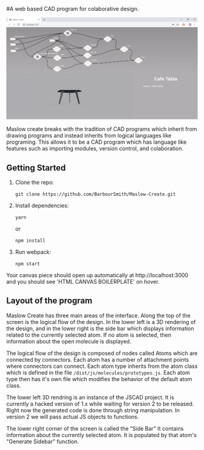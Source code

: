 #A web based CAD program for colaborative design.

![overview](https://github.com/BarbourSmith/Maslow-Create/blob/master/MaslowCreate.png)

Maslow create breaks with the tradition of CAD programs which inherit from drawing programs and instead inherits from logical languages like programing. This allows it to be a CAD program which has language like features such as importing modules, version control, and colaboration.

## Getting Started

1.  Clone the repo:

        git clone https://github.com/BarbourSmith/Maslow-Create.git

2.  Install dependencies:

        yarn

    or

        npm install

3.  Run webpack:

        npm start

Your canvas piece should open up automatically at http://localhost:3000 and you should see 'HTML CANVAS BOILERPLATE' on hover.

## Layout of the program

Maslow Create has three main areas of the interface. Along the top of the screen is the logical flow of the design. In the lower left is a 3D rendering of the design, and in the lower right is the side bar which displays information related to the currently selected atom. If no atom is selected, then information about the open molecule is displayed.

The logical flow of the design is composed of nodes called Atoms which are connected by connectors. Each atom has a number of attachment points where connectors can connect. Each atom type inherits from the atom class which is defined in the file `/dist/js/molecules/prototypes.js`. Each atom type then has it's own file which modifies the behavior of the default atom class.

The lower left 3D rendring is an instance of the JSCAD project. It is currently a hacked version of 1.x while waiting for version 2 to be released. Right now the generated code is done through string manipulation. In version 2 we will pass actual JS objects to functions.

The lower right corner of the screen is called the "Side Bar" It contains information about the currently selected atom. It is populated by that atom's "Generate Sidebar" function.
